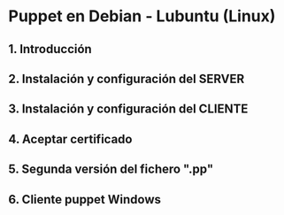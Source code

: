 # Puppet en Debian - Lubuntu (Linux)

## 1. Introducción

## 2. Instalación y configuración del SERVER

## 3. Instalación y configuración del CLIENTE

## 4. Aceptar certificado

## 5. Segunda versión del fichero ".pp"

## 6. Cliente puppet Windows

